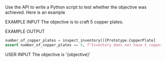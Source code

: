 Use the API to write a Python script to test whether the objective was achieved. Here is an example

EXAMPLE INPUT
The objective is to craft 5 copper plates. 

EXAMPLE OUTPUT
```python
number_of_copper_plates = inspect_inventory()[Prototype.CopperPlate]
assert number_of_copper_plates == 5, f"Inventory does not have 5 copper plates, it has {{number_of_copper_plates}}" 
```

USER INPUT
The objective is '{objective}'